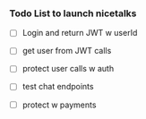 ### Todo List to launch nicetalks

- [ ] Login and return JWT w userId
- [ ] get user from JWT calls

- [ ] protect user calls w auth
- [ ] test chat endpoints

- [ ] protect w payments
